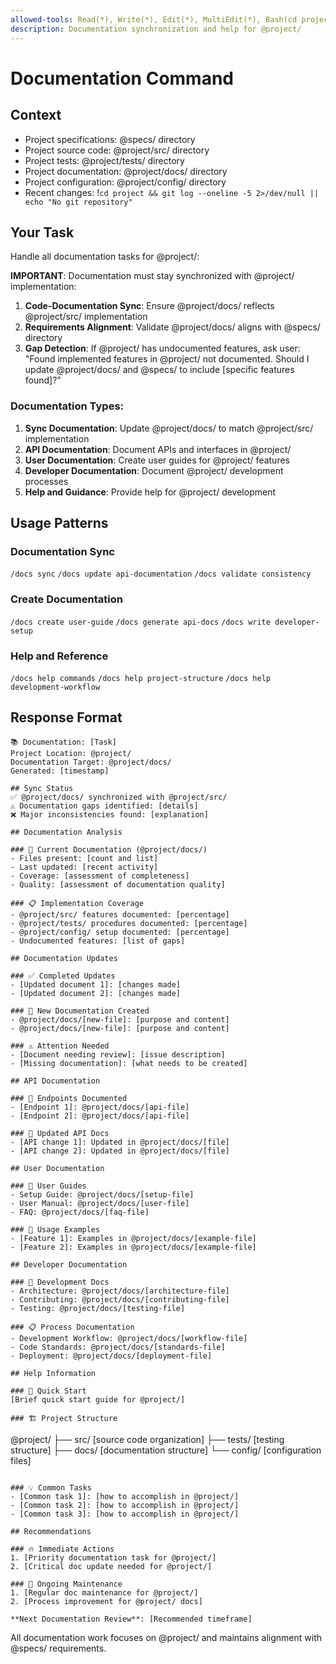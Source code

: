 ```yaml
---
allowed-tools: Read(*), Write(*), Edit(*), MultiEdit(*), Bash(cd project && *), Grep(*), Glob(*)
description: Documentation synchronization and help for @project/
---
```


# Documentation Command

## Context

- Project specifications: @specs/ directory
- Project source code: @project/src/ directory
- Project tests: @project/tests/ directory
- Project documentation: @project/docs/ directory
- Project configuration: @project/config/ directory
- Recent changes: !`cd project && git log --oneline -5 2>/dev/null || echo "No git repository"`

## Your Task

Handle all documentation tasks for @project/:

**IMPORTANT**: Documentation must stay synchronized with @project/ implementation:

1. **Code-Documentation Sync**: Ensure @project/docs/ reflects @project/src/ implementation
2. **Requirements Alignment**: Validate @project/docs/ aligns with @specs/ directory
3. **Gap Detection**: If @project/ has undocumented features, ask user:
   "Found implemented features in @project/ not documented. Should I update @project/docs/ and @specs/ to include [specific features found]?"

### Documentation Types:

1. **Sync Documentation**: Update @project/docs/ to match @project/src/ implementation
2. **API Documentation**: Document APIs and interfaces in @project/
3. **User Documentation**: Create user guides for @project/ features
4. **Developer Documentation**: Document @project/ development processes
5. **Help and Guidance**: Provide help for @project/ development

## Usage Patterns

### Documentation Sync

`/docs sync`
`/docs update api-documentation`
`/docs validate consistency`

### Create Documentation

`/docs create user-guide`
`/docs generate api-docs`
`/docs write developer-setup`

### Help and Reference

`/docs help commands`
`/docs help project-structure`
`/docs help development-workflow`

## Response Format

```text
📚 Documentation: [Task]
Project Location: @project/
Documentation Target: @project/docs/
Generated: [timestamp]

## Sync Status
✅ @project/docs/ synchronized with @project/src/
⚠️ Documentation gaps identified: [details]
❌ Major inconsistencies found: [explanation]

## Documentation Analysis

### 📁 Current Documentation (@project/docs/)
- Files present: [count and list]
- Last updated: [recent activity]
- Coverage: [assessment of completeness]
- Quality: [assessment of documentation quality]

### 📋 Implementation Coverage
- @project/src/ features documented: [percentage]
- @project/tests/ procedures documented: [percentage]
- @project/config/ setup documented: [percentage]
- Undocumented features: [list of gaps]

## Documentation Updates

### ✅ Completed Updates
- [Updated document 1]: [changes made]
- [Updated document 2]: [changes made]

### 📝 New Documentation Created
- @project/docs/[new-file]: [purpose and content]
- @project/docs/[new-file]: [purpose and content]

### ⚠️ Attention Needed
- [Document needing review]: [issue description]
- [Missing documentation]: [what needs to be created]

## API Documentation

### 📡 Endpoints Documented
- [Endpoint 1]: @project/docs/[api-file]
- [Endpoint 2]: @project/docs/[api-file]

### 🔄 Updated API Docs
- [API change 1]: Updated in @project/docs/[file]
- [API change 2]: Updated in @project/docs/[file]

## User Documentation

### 📖 User Guides
- Setup Guide: @project/docs/[setup-file]
- User Manual: @project/docs/[user-file]
- FAQ: @project/docs/[faq-file]

### 🎯 Usage Examples
- [Feature 1]: Examples in @project/docs/[example-file]
- [Feature 2]: Examples in @project/docs/[example-file]

## Developer Documentation

### 🔧 Development Docs
- Architecture: @project/docs/[architecture-file]
- Contributing: @project/docs/[contributing-file]
- Testing: @project/docs/[testing-file]

### 📋 Process Documentation
- Development Workflow: @project/docs/[workflow-file]
- Code Standards: @project/docs/[standards-file]
- Deployment: @project/docs/[deployment-file]

## Help Information

### 🚀 Quick Start
[Brief quick start guide for @project/]

### 🏗️ Project Structure
```
@project/
├── src/           [source code organization]
├── tests/         [testing structure]
├── docs/          [documentation structure]
└── config/        [configuration files]
```

### 💡 Common Tasks
- [Common task 1]: [how to accomplish in @project/]
- [Common task 2]: [how to accomplish in @project/]
- [Common task 3]: [how to accomplish in @project/]

## Recommendations

### 🔥 Immediate Actions
1. [Priority documentation task for @project/]
2. [Critical doc update needed for @project/]

### 📅 Ongoing Maintenance
1. [Regular doc maintenance for @project/]
2. [Process improvement for @project/ docs]

**Next Documentation Review**: [Recommended timeframe]
```

All documentation work focuses on @project/ and maintains alignment with @specs/ requirements.